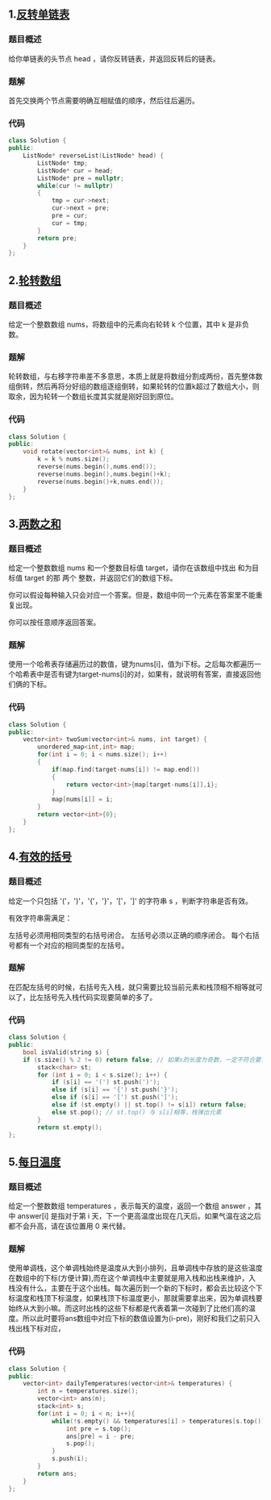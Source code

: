 ## 1.[反转单链表](https://leetcode.cn/problems/reverse-linked-list/)
### 题目概述
给你单链表的头节点 head ，请你反转链表，并返回反转后的链表。
### 题解
首先交换两个节点需要明确互相赋值的顺序，然后往后遍历。
### 代码
```cpp
class Solution {
public:
    ListNode* reverseList(ListNode* head) {
        ListNode* tmp;
        ListNode* cur = head;
        ListNode* pre = nullptr;
        while(cur != nullptr)
        {
            tmp = cur->next;
            cur->next = pre;
            pre = cur;
            cur = tmp;
        }
        return pre;
    }
};
```

## 2.[轮转数组](https://leetcode.cn/problems/rotate-array/description/)
### 题目概述
给定一个整数数组 nums，将数组中的元素向右轮转 k 个位置，其中 k 是非负数。
### 题解
轮转数组，与右移字符串差不多意思，本质上就是将数组分割成两份，首先整体数组倒转，然后再将分好组的数组逐组倒转，如果轮转的位置k超过了数组大小，则取余，因为轮转一个数组长度其实就是刚好回到原位。 
### 代码
```cpp
class Solution {
public:
    void rotate(vector<int>& nums, int k) {
        k = k % nums.size();
        reverse(nums.begin(),nums.end());
        reverse(nums.begin(),nums.begin()+k);
        reverse(nums.begin()+k,nums.end());
    }
};
```

## 3.[两数之和](https://leetcode.cn/problems/two-sum/description/)
### 题目概述
给定一个整数数组 nums 和一个整数目标值 target，请你在该数组中找出 和为目标值 target  的那 两个 整数，并返回它们的数组下标。

你可以假设每种输入只会对应一个答案。但是，数组中同一个元素在答案里不能重复出现。

你可以按任意顺序返回答案。
### 题解
使用一个哈希表存储遍历过的数值，键为nums[i]，值为i下标。之后每次都遍历一个哈希表中是否有键为target-nums[i]的对，如果有，就说明有答案，直接返回他们俩的下标。
### 代码
```cpp
class Solution {
public:
    vector<int> twoSum(vector<int>& nums, int target) {
        unordered_map<int,int> map;
        for(int i = 0; i < nums.size(); i++)
        {
            if(map.find(target-nums[i]) != map.end())
            {
                return vector<int>{map[target-nums[i]],i};
            }
            map[nums[i]] = i;
        }
        return vector<int>{0};
    }
};
```

## 4.[有效的括号](https://leetcode.cn/problems/valid-parentheses/)
### 题目概述
给定一个只包括 '('，')'，'{'，'}'，'['，']' 的字符串 s ，判断字符串是否有效。

有效字符串需满足：

左括号必须用相同类型的右括号闭合。
左括号必须以正确的顺序闭合。
每个右括号都有一个对应的相同类型的左括号。
### 题解
在匹配左括号的时候，右括号先入栈，就只需要比较当前元素和栈顶相不相等就可以了，比左括号先入栈代码实现要简单的多了。

### 代码
```cpp    
class Solution {
public:
    bool isValid(string s) {
    if (s.size() % 2 != 0) return false; // 如果s的长度为奇数，一定不符合要求
        stack<char> st;
        for (int i = 0; i < s.size(); i++) {
            if (s[i] == '(') st.push(')');
            else if (s[i] == '{') st.push('}');
            else if (s[i] == '[') st.push(']');
            else if (st.empty() || st.top() != s[i]) return false;
            else st.pop(); // st.top() 与 s[i]相等，栈弹出元素
        }
        return st.empty();
};
```

## 5.[每日温度](https://leetcode.cn/problems/daily-temperatures/description/)
### 题目概述
给定一个整数数组 temperatures ，表示每天的温度，返回一个数组 answer ，其中 answer[i] 是指对于第 i 天，下一个更高温度出现在几天后。如果气温在这之后都不会升高，请在该位置用 0 来代替。
### 题解
使用单调栈，这个单调栈始终是温度从大到小排列，且单调栈中存放的是这些温度在数组中的下标(方便计算),而在这个单调栈中主要就是用入栈和出栈来维护，入栈没有什么，主要在于这个出栈。每次遍历到一个新的下标时，都会去比较这个下标温度和栈顶下标温度，如果栈顶下标温度更小，那就需要拿出来，因为单调栈要始终从大到小嘛。而这时出栈的这些下标都是代表着第一次碰到了比他们高的温度。所以此时要将ans数组中对应下标的数值设置为(i-pre)，刚好和我们之前只入栈出栈下标对应，
### 代码
```cpp
class Solution {
public:
    vector<int> dailyTemperatures(vector<int>& temperatures) {
        int n = temperatures.size();
        vector<int> ans(n);
        stack<int> s;
        for(int i = 0; i < n; i++){
            while(!s.empty() && temperatures[i] > temperatures[s.top()]){
                int pre = s.top();
                ans[pre] = i - pre;
                s.pop();
            }
            s.push(i);
        }
        return ans;
    }
};
```